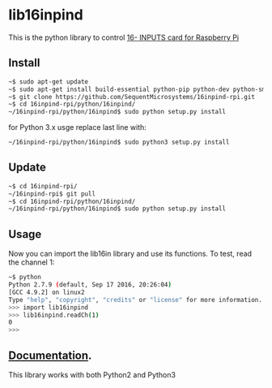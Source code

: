 # lib16inpind

This is the python library to control [16- INPUTS card for Raspberry Pi](https://sequentmicrosystems.com/collections/all-io-cards/products/16-universal-inputs-3-240vac-dc-br-8-layer-stackable-card-br-for-raspberry-pi)

## Install

```bash
~$ sudo apt-get update
~$ sudo apt-get install build-essential python-pip python-dev python-smbus git
~$ git clone https://github.com/SequentMicrosystems/16inpind-rpi.git
~$ cd 16inpind-rpi/python/16inpind/
~/16inpind-rpi/python/16inpind$ sudo python setup.py install
```

for Python 3.x usge replace last line with:
```bash
~/16inpind-rpi/python/16inpind$ sudo python3 setup.py install
```

## Update

```bash
~$ cd 16inpind-rpi/
~/16inpind-rpi$ git pull
~$ cd 16inpind-rpi/python/16inpind/
~/16inpind-rpi/python/16inpind$ sudo python setup.py install
```

## Usage 

Now you can import the lib16in library and use its functions. To test, read the channel 1:

```bash
~$ python
Python 2.7.9 (default, Sep 17 2016, 20:26:04)
[GCC 4.9.2] on linux2
Type "help", "copyright", "credits" or "license" for more information.
>>> import lib16inpind
>>> lib16inpind.readCh(1)
0
>>>
```
## [Documentation](https://github.com/SequentMicrosystems/16inpind-rpi/blob/master/python/16inpind/README.md). 

This library works with both Python2 and Python3
